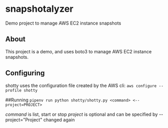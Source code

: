 # snapshotalyzer
Demo project to manage AWS EC2 instance snapshots

## About
This project is a demo, and uses boto3 to manage AWS EC2 instance snapshots.

## Configuring

shotty uses the configuration file created by the AWS cli:
`aws configure --profile shotty`


##Running
`pipenv run python shotty/shotty.py <command> <--project=PROJECT>`

*command* is list, start or stop
*project* is optional and can be specified by --project="Project"
changed again
